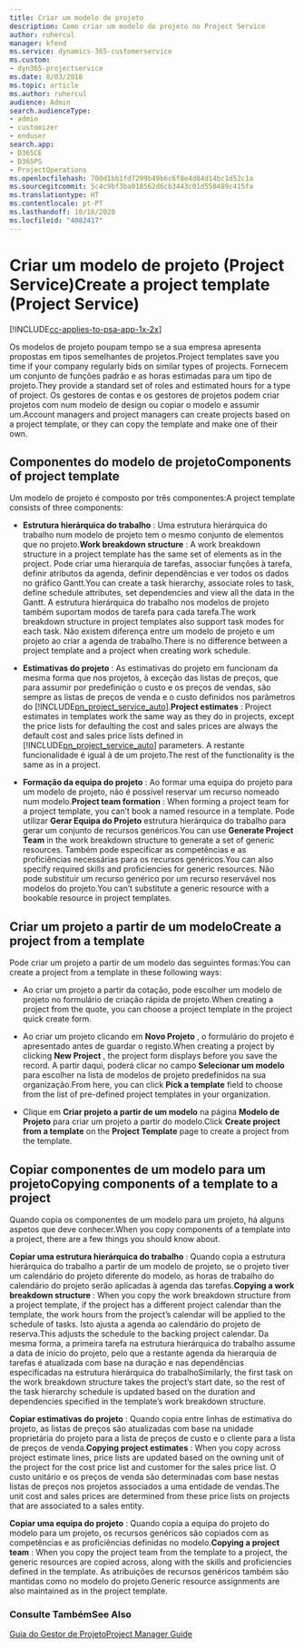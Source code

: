 ```yaml
---
title: Criar um modelo de projeto
description: Como criar um modelo do projeto no Project Service
author: ruhercul
manager: kfend
ms.service: dynamics-365-customerservice
ms.custom:
- dyn365-projectservice
ms.date: 8/03/2018
ms.topic: article
ms.author: ruhercul
audience: Admin
search.audienceType:
- admin
- customizer
- enduser
search.app:
- D365CE
- D365PS
- ProjectOperations
ms.openlocfilehash: 700d1bb1fd7299b49b6c6f8e4d84d14bc1d52c1a
ms.sourcegitcommit: 5c4c9bf3ba018562d6cb3443c01d550489c415fa
ms.translationtype: HT
ms.contentlocale: pt-PT
ms.lasthandoff: 10/16/2020
ms.locfileid: "4082417"
---
```

# <a name="create-a-project-template-project-service"></a><span data-ttu-id="88738-103">Criar um modelo de projeto (Project Service)</span><span class="sxs-lookup"><span data-stu-id="88738-103">Create a project template (Project Service)</span></span>

[!INCLUDE[cc-applies-to-psa-app-1x-2x](../includes/cc-applies-to-psa-app-1x-2x.md)]

<span data-ttu-id="88738-104">Os modelos de projeto poupam tempo se a sua empresa apresenta propostas em tipos semelhantes de projetos.</span><span class="sxs-lookup"><span data-stu-id="88738-104">Project templates save you time if your company regularly bids on similar types of projects.</span></span> <span data-ttu-id="88738-105">Fornecem um conjunto de funções padrão e as horas estimadas para um tipo de projeto.</span><span class="sxs-lookup"><span data-stu-id="88738-105">They provide a standard set of roles and estimated hours for a type of project.</span></span> <span data-ttu-id="88738-106">Os gestores de contas e os gestores de projetos podem criar projetos com num modelo de design ou copiar o modelo e assumir um.</span><span class="sxs-lookup"><span data-stu-id="88738-106">Account managers and project managers can create projects based on a project template, or they can copy the template and make one of their own.</span></span>  
  
## <a name="components-of-project-template"></a><span data-ttu-id="88738-107">Componentes do modelo de projeto</span><span class="sxs-lookup"><span data-stu-id="88738-107">Components of project template</span></span>
 <span data-ttu-id="88738-108">Um modelo de projeto é composto por três componentes:</span><span class="sxs-lookup"><span data-stu-id="88738-108">A project template consists of three components:</span></span>  
  
- <span data-ttu-id="88738-109">**Estrutura hierárquica do trabalho** : Uma estrutura hierárquica do trabalho num modelo de projeto tem o mesmo conjunto de elementos que no projeto.</span><span class="sxs-lookup"><span data-stu-id="88738-109">**Work breakdown structure** : A work breakdown structure in a project template has the same set of elements as in the project.</span></span> <span data-ttu-id="88738-110">Pode criar uma hierarquia de tarefas, associar funções à tarefa, definir atributos da agenda, definir dependências e ver todos os dados no gráfico Gantt.</span><span class="sxs-lookup"><span data-stu-id="88738-110">You can create a task hierarchy, associate roles to task, define schedule attributes, set dependencies and view all the data in the Gantt.</span></span> <span data-ttu-id="88738-111">A estrutura hierárquica do trabalho nos modelos de projeto também suportam modos de tarefa para cada tarefa.</span><span class="sxs-lookup"><span data-stu-id="88738-111">The work breakdown structure in project templates also support task modes for each task.</span></span> <span data-ttu-id="88738-112">Não existem diferença entre um modelo de projeto e um projeto ao criar a agenda de trabalho.</span><span class="sxs-lookup"><span data-stu-id="88738-112">There is no difference between a project template and a project when creating work schedule.</span></span>  
  
- <span data-ttu-id="88738-113">**Estimativas do projeto** : As estimativas do projeto em funcionam da mesma forma que nos projetos, à exceção das listas de preços, que para assumir por predefinição o custo e os preços de vendas, são sempre as listas de preços de venda e o custo definidos nos parâmetros do [!INCLUDE[pn_project_service_auto](../includes/pn-project-service-auto.md)].</span><span class="sxs-lookup"><span data-stu-id="88738-113">**Project estimates** : Project estimates in templates work the same way as they do in projects, except the price lists for defaulting the cost and sales prices are always the default cost and sales price lists defined in [!INCLUDE[pn_project_service_auto](../includes/pn-project-service-auto.md)] parameters.</span></span> <span data-ttu-id="88738-114">A restante funcionalidade é igual à de um projeto.</span><span class="sxs-lookup"><span data-stu-id="88738-114">The rest of the functionality is the same as in a project.</span></span>  
  
- <span data-ttu-id="88738-115">**Formação da equipa do projeto** : Ao formar uma equipa do projeto para um modelo de projeto, não é possível reservar um recurso nomeado num modelo.</span><span class="sxs-lookup"><span data-stu-id="88738-115">**Project team formation** : When forming a project team for a project template, you can’t book a named resource in a template.</span></span> <span data-ttu-id="88738-116">Pode utilizar **Gerar Equipa do Projeto** estrutura hierárquica do trabalho para gerar um conjunto de recursos genéricos.</span><span class="sxs-lookup"><span data-stu-id="88738-116">You can use **Generate Project Team** in the work breakdown structure to generate a set of generic resources.</span></span> <span data-ttu-id="88738-117">Também pode especificar as competências e as proficiências necessárias para os recursos genéricos.</span><span class="sxs-lookup"><span data-stu-id="88738-117">You can also specify required skills and proficiencies for generic resources.</span></span> <span data-ttu-id="88738-118">Não pode substituir um recurso genérico por um recurso reservável nos modelos do projeto.</span><span class="sxs-lookup"><span data-stu-id="88738-118">You can’t substitute a generic resource with a bookable resource in project templates.</span></span>  
  
## <a name="create-a-project-from-a-template"></a><span data-ttu-id="88738-119">Criar um projeto a partir de um modelo</span><span class="sxs-lookup"><span data-stu-id="88738-119">Create a project from a template</span></span>  
 <span data-ttu-id="88738-120">Pode criar um projeto a partir de um modelo das seguintes formas:</span><span class="sxs-lookup"><span data-stu-id="88738-120">You can create a project from a template in these following ways:</span></span>  
  
-   <span data-ttu-id="88738-121">Ao criar um projeto a partir da cotação, pode escolher um modelo de projeto no formulário de criação rápida de projeto.</span><span class="sxs-lookup"><span data-stu-id="88738-121">When creating a project from the quote, you can choose a project template in the project quick create form.</span></span>  
  
-   <span data-ttu-id="88738-122">Ao criar um projeto clicando em **Novo Projeto** , o formulário do projeto é apresentado antes de guardar o registo.</span><span class="sxs-lookup"><span data-stu-id="88738-122">When creating a project by clicking **New Project** , the project form displays before you save the record.</span></span> <span data-ttu-id="88738-123">A partir daqui, poderá clicar no campo **Selecionar um modelo** para escolher na lista de modelos de projeto predefinidos na sua organização.</span><span class="sxs-lookup"><span data-stu-id="88738-123">From here, you can click **Pick a template** field to choose from the list of pre-defined project templates in your organization.</span></span>  
  
-   <span data-ttu-id="88738-124">Clique em **Criar projeto a partir de um modelo** na página **Modelo de Projeto** para criar um projeto a partir do modelo.</span><span class="sxs-lookup"><span data-stu-id="88738-124">Click **Create project from a template** on the **Project Template** page to create a project from the template.</span></span>  
  
## <a name="copying-components-of-a-template-to-a-project"></a><span data-ttu-id="88738-125">Copiar componentes de um modelo para um projeto</span><span class="sxs-lookup"><span data-stu-id="88738-125">Copying components of a template to a project</span></span>  
 <span data-ttu-id="88738-126">Quando copia os componentes de um modelo para um projeto, há alguns aspetos que deve conhecer.</span><span class="sxs-lookup"><span data-stu-id="88738-126">When you copy components of a template into a project, there are a few things you should know about.</span></span>  
  
 <span data-ttu-id="88738-127">**Copiar uma estrutura hierárquica do trabalho** : Quando copia a estrutura hierárquica do trabalho a partir de um modelo de projeto, se o projeto tiver um calendário do projeto diferente do modelo, as horas de trabalho do calendário do projeto serão aplicadas à agenda das tarefas.</span><span class="sxs-lookup"><span data-stu-id="88738-127">**Copying a work breakdown structure** : When you copy the work breakdown structure from a project template, if the project has a different project calendar than the template, the work hours from the project’s calendar will be applied to the schedule of tasks.</span></span> <span data-ttu-id="88738-128">Isto ajusta a agenda ao calendário do projeto de reserva.</span><span class="sxs-lookup"><span data-stu-id="88738-128">This adjusts the schedule to the backing project calendar.</span></span> <span data-ttu-id="88738-129">Da mesma forma, a primeira tarefa na estrutura hierárquica do trabalho assume a data de início do projeto, pelo que a restante agenda da hierarquia de tarefas é atualizada com base na duração e nas dependências especificadas na estrutura hierárquica do trabalho</span><span class="sxs-lookup"><span data-stu-id="88738-129">Similarly, the first task on the work breakdown structure takes the project’s start date, so the rest of the task hierarchy schedule is updated based on the duration and dependencies specified in the template’s work breakdown structure.</span></span>  
  
 <span data-ttu-id="88738-130">**Copiar estimativas do projeto** : Quando copia entre linhas de estimativa do projeto, as listas de preços são atualizadas com base na unidade proprietária do projeto para a lista de preços de custo e o cliente para a lista de preços de venda.</span><span class="sxs-lookup"><span data-stu-id="88738-130">**Copying project estimates** : When you copy across project estimate lines, price lists are updated based on the owning unit of the project for the cost price list and customer for the sales price list.</span></span> <span data-ttu-id="88738-131">O custo unitário e os preços de venda são determinadas com base nestas listas de preços nos projetos associados a uma entidade de vendas.</span><span class="sxs-lookup"><span data-stu-id="88738-131">The unit cost and sales prices are determined from these price lists on projects that are associated to a sales entity.</span></span>  
  
 <span data-ttu-id="88738-132">**Copiar uma equipa do projeto** : Quando copia a equipa do projeto do modelo para um projeto, os recursos genéricos são copiados com as competências e as proficiências definidas no modelo.</span><span class="sxs-lookup"><span data-stu-id="88738-132">**Copying a project team** : When you copy the project team from the template to a project, the generic resources are copied across, along with the skills and proficiencies defined in the template.</span></span> <span data-ttu-id="88738-133">As atribuições de recursos genéricos também são mantidas como no modelo do projeto.</span><span class="sxs-lookup"><span data-stu-id="88738-133">Generic resource assignments are also maintained as in the project template.</span></span>  
  
### <a name="see-also"></a><span data-ttu-id="88738-134">Consulte Também</span><span class="sxs-lookup"><span data-stu-id="88738-134">See Also</span></span>  
 [<span data-ttu-id="88738-135">Guia do Gestor de Projeto</span><span class="sxs-lookup"><span data-stu-id="88738-135">Project Manager Guide</span></span>](../psa/project-manager-guide.md)
